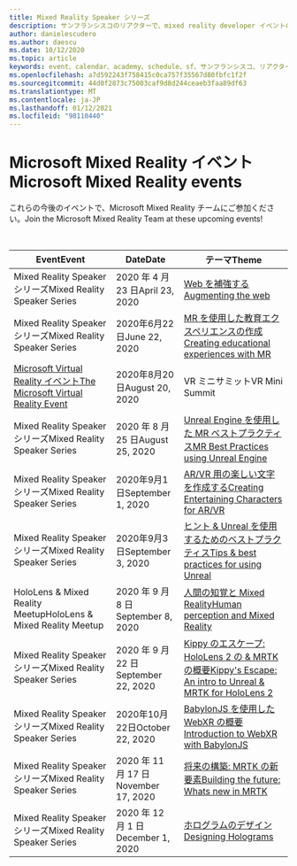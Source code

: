 ```yaml
---
title: Mixed Reality Speaker シリーズ
description: サンフランシスコのリアクターで、mixed reality developer イベントのカレンダーを使用して最新の状態に保ちます。
author: danielescudero
ms.author: daescu
ms.date: 10/12/2020
ms.topic: article
keywords: event、calendar、academy、schedule、sf、サンフランシスコ、リアクター
ms.openlocfilehash: a7d592243f758415c0ca757f35567d80fbfc1f2f
ms.sourcegitcommit: 44d0f2873c75003caf9d8d244ceaeb3faa89df63
ms.translationtype: MT
ms.contentlocale: ja-JP
ms.lasthandoff: 01/12/2021
ms.locfileid: "98110440"
---
```

# <a name="microsoft-mixed-reality-events"></a><span data-ttu-id="0ce5b-104">Microsoft Mixed Reality イベント</span><span class="sxs-lookup"><span data-stu-id="0ce5b-104">Microsoft Mixed Reality events</span></span>

<span data-ttu-id="0ce5b-105">これらの今後のイベントで、Microsoft Mixed Reality チームにご参加ください。</span><span class="sxs-lookup"><span data-stu-id="0ce5b-105">Join the Microsoft Mixed Reality Team at these upcoming events!</span></span>

<br>

|<span data-ttu-id="0ce5b-106">Event</span><span class="sxs-lookup"><span data-stu-id="0ce5b-106">Event</span></span>|<span data-ttu-id="0ce5b-107">Date</span><span class="sxs-lookup"><span data-stu-id="0ce5b-107">Date</span></span>|<span data-ttu-id="0ce5b-108">テーマ</span><span class="sxs-lookup"><span data-stu-id="0ce5b-108">Theme</span></span>|
|-------------|-------------|-----|
| <span data-ttu-id="0ce5b-109">Mixed Reality Speaker シリーズ</span><span class="sxs-lookup"><span data-stu-id="0ce5b-109">Mixed Reality Speaker Series</span></span>|<span data-ttu-id="0ce5b-110">2020 年 4 月 23 日</span><span class="sxs-lookup"><span data-stu-id="0ce5b-110">April 23, 2020</span></span>|[<span data-ttu-id="0ce5b-111">Web を補強する</span><span class="sxs-lookup"><span data-stu-id="0ce5b-111">Augmenting the web</span></span>](https://channel9.msdn.com/Shows/Docs-Mixed-Reality/Augmenting-WebXR-Standards)|
| <span data-ttu-id="0ce5b-112">Mixed Reality Speaker シリーズ</span><span class="sxs-lookup"><span data-stu-id="0ce5b-112">Mixed Reality Speaker Series</span></span>|<span data-ttu-id="0ce5b-113">2020年6月22日</span><span class="sxs-lookup"><span data-stu-id="0ce5b-113">June 22, 2020</span></span>|[<span data-ttu-id="0ce5b-114">MR を使用した教育エクスペリエンスの作成</span><span class="sxs-lookup"><span data-stu-id="0ce5b-114">Creating educational experiences with MR</span></span>](https://channel9.msdn.com/Shows/Docs-Mixed-Reality/Educational-Experiences-in-MR)|
| [<span data-ttu-id="0ce5b-115">Microsoft Virtual Reality イベント</span><span class="sxs-lookup"><span data-stu-id="0ce5b-115">The Microsoft Virtual Reality Event</span></span>](https://www.meetup.com/hololens-mr/events/272364822/)|<span data-ttu-id="0ce5b-116">2020年8月20日</span><span class="sxs-lookup"><span data-stu-id="0ce5b-116">August 20, 2020</span></span>|<span data-ttu-id="0ce5b-117">VR ミニサミット</span><span class="sxs-lookup"><span data-stu-id="0ce5b-117">VR Mini Summit</span></span>|
| <span data-ttu-id="0ce5b-118">Mixed Reality Speaker シリーズ</span><span class="sxs-lookup"><span data-stu-id="0ce5b-118">Mixed Reality Speaker Series</span></span>|<span data-ttu-id="0ce5b-119">2020 年 8 月 25 日</span><span class="sxs-lookup"><span data-stu-id="0ce5b-119">August 25, 2020</span></span>|[<span data-ttu-id="0ce5b-120">Unreal Engine を使用した MR ベストプラクティス</span><span class="sxs-lookup"><span data-stu-id="0ce5b-120">MR Best Practices using Unreal Engine</span></span>](https://channel9.msdn.com/Shows/Docs-Mixed-Reality/Tips-and-Best-Practices-for-using-UE4-in-MR)|
| <span data-ttu-id="0ce5b-121">Mixed Reality Speaker シリーズ</span><span class="sxs-lookup"><span data-stu-id="0ce5b-121">Mixed Reality Speaker Series</span></span>|<span data-ttu-id="0ce5b-122">2020年9月1日</span><span class="sxs-lookup"><span data-stu-id="0ce5b-122">September 1, 2020</span></span>|[<span data-ttu-id="0ce5b-123">AR/VR 用の楽しい文字を作成する</span><span class="sxs-lookup"><span data-stu-id="0ce5b-123">Creating Entertaining Characters for AR/VR</span></span>](https://channel9.msdn.com/Shows/Docs-Mixed-Reality/Creating-Entertaining-Characters-for-Mixed-Reality)|
| <span data-ttu-id="0ce5b-124">Mixed Reality Speaker シリーズ</span><span class="sxs-lookup"><span data-stu-id="0ce5b-124">Mixed Reality Speaker Series</span></span>|<span data-ttu-id="0ce5b-125">2020年9月3日</span><span class="sxs-lookup"><span data-stu-id="0ce5b-125">September 3, 2020</span></span>|[<span data-ttu-id="0ce5b-126">ヒント & Unreal を使用するためのベストプラクティス</span><span class="sxs-lookup"><span data-stu-id="0ce5b-126">Tips & best practices for using Unreal</span></span>](https://channel9.msdn.com/Shows/Docs-Mixed-Reality/Tips-and-Best-Practices-for-using-UE4-in-MR)|
| <span data-ttu-id="0ce5b-127">HoloLens & Mixed Reality Meetup</span><span class="sxs-lookup"><span data-stu-id="0ce5b-127">HoloLens & Mixed Reality Meetup</span></span>|<span data-ttu-id="0ce5b-128">2020 年 9 月 8 日</span><span class="sxs-lookup"><span data-stu-id="0ce5b-128">September 8, 2020</span></span>|[<span data-ttu-id="0ce5b-129">人間の知覚と Mixed Reality</span><span class="sxs-lookup"><span data-stu-id="0ce5b-129">Human perception and Mixed Reality</span></span>](https://channel9.msdn.com/Shows/Docs-Mixed-Reality/Human-Perception-and-Mixed-Reality)|
| <span data-ttu-id="0ce5b-130">Mixed Reality Speaker シリーズ</span><span class="sxs-lookup"><span data-stu-id="0ce5b-130">Mixed Reality Speaker Series</span></span>|<span data-ttu-id="0ce5b-131">2020 年 9 月 22 日</span><span class="sxs-lookup"><span data-stu-id="0ce5b-131">September 22, 2020</span></span>|[<span data-ttu-id="0ce5b-132">Kippy のエスケープ: HoloLens 2 の & MRTK の概要</span><span class="sxs-lookup"><span data-stu-id="0ce5b-132">Kippy's Escape: An intro to Unreal & MRTK for HoloLens 2</span></span>]()|
| <span data-ttu-id="0ce5b-133">Mixed Reality Speaker シリーズ</span><span class="sxs-lookup"><span data-stu-id="0ce5b-133">Mixed Reality Speaker Series</span></span>|<span data-ttu-id="0ce5b-134">2020年10月22日</span><span class="sxs-lookup"><span data-stu-id="0ce5b-134">October 22, 2020</span></span>|[<span data-ttu-id="0ce5b-135">BabylonJS を使用した WebXR の概要</span><span class="sxs-lookup"><span data-stu-id="0ce5b-135">Introduction to WebXR with BabylonJS</span></span>](https://channel9.msdn.com/Shows/Docs-Mixed-Reality/Adding-Augmented-Reality-to-your-Typescript-Project)|
| <span data-ttu-id="0ce5b-136">Mixed Reality Speaker シリーズ</span><span class="sxs-lookup"><span data-stu-id="0ce5b-136">Mixed Reality Speaker Series</span></span>|<span data-ttu-id="0ce5b-137">2020 年 11 月 17 日</span><span class="sxs-lookup"><span data-stu-id="0ce5b-137">November 17, 2020</span></span>|[<span data-ttu-id="0ce5b-138">将来の構築: MRTK の新要素</span><span class="sxs-lookup"><span data-stu-id="0ce5b-138">Building the future: Whats new in MRTK</span></span>](https://channel9.msdn.com/Shows/Docs-Mixed-Reality/Building-the-Future-Whats-New-in-the-Mixed-Reality-Toolkit)|
| <span data-ttu-id="0ce5b-139">Mixed Reality Speaker シリーズ</span><span class="sxs-lookup"><span data-stu-id="0ce5b-139">Mixed Reality Speaker Series</span></span>|<span data-ttu-id="0ce5b-140">2020 年 12 月 1 日</span><span class="sxs-lookup"><span data-stu-id="0ce5b-140">December 1, 2020</span></span>|[<span data-ttu-id="0ce5b-141">ホログラムのデザイン</span><span class="sxs-lookup"><span data-stu-id="0ce5b-141">Designing Holograms</span></span>](https://channel9.msdn.com/Shows/Docs-Mixed-Reality/Making-of-Designing-Holograms)|

